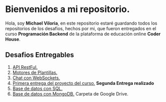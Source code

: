 # Bienvenidos a mi repositorio.

Hola, soy **Michael Viloria**, en este repositorio estaré guardando todos los repositorios de los desafios, hechos por mi, que fueron entregados en el curso **Programación Backend** de la plataforma de educación online **Coder House**. 

## Desafios Entregables

 1. [API RestFul.](https://github.com/michaelviloria/ch-bc-api-restful)
 2. [Motores de Plantillas.](https://github.com/michaelviloria/ch-api-plantillas)
 3. [Chat con WebSockets.](https://github.com/michaelviloria/ch-chat-websockets)
 4. [Primera entrega del proyecto del curso.](https://github.com/michaelviloria/ch-proyecto-backend) **Segunda Entrega realizado**
 5. [Base de datos con SQL.](https://github.com/michaelviloria/ch-bases-datos)
 6. [Base de datos con MongoDB.](https://drive.google.com/drive/folders/1xn1fTsRthsA0lthKIvVvysc74igT7I7R?usp=sharing) Carpeta de Google Drive.
